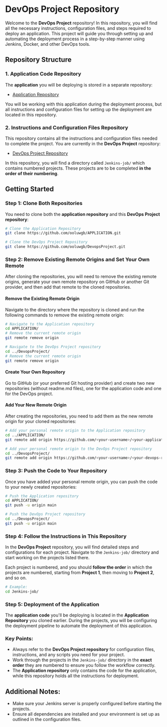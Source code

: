# DevOps Project Repository

Welcome to the **DevOps Project** repository! In this repository, you will find all the necessary instructions, configuration files, and steps required to deploy an application. This project will guide you through setting up and automating the deployment process in a step-by-step manner using Jenkins, Docker, and other DevOps tools.

## Repository Structure

### 1. **Application Code Repository**

The **application** you will be deploying is stored in a separate repository:

- [Application Repository](https://github.com/ooluwgb/APPLICATION.git)

You will be working with this application during the deployment process, but all instructions and configuration files for setting up the deployment are located in this repository.

### 2. **Instructions and Configuration Files Repository**

This repository contains all the instructions and configuration files needed to complete the project. You are currently in the **DevOps Project** repository:

- [DevOps Project Repository](https://github.com/ooluwgb/DevopsProject.git)

In this repository, you will find a directory called `Jenkins-job/` which contains numbered projects. These projects are to be completed **in the order of their numbering**.

## Getting Started

### Step 1: Clone Both Repositories

You need to clone both the **application repository** and this **DevOps Project repository**:

```bash
# Clone the Application Repository
git clone https://github.com/ooluwgb/APPLICATION.git

# Clone the DevOps Project Repository
git clone https://github.com/ooluwgb/DevopsProject.git
```

### Step 2: Remove Existing Remote Origins and Set Your Own Remote

After cloning the repositories, you will need to remove the existing remote origins, generate your own remote repository on GitHub or another Git provider, and then add that remote to the cloned repositories.

#### Remove the Existing Remote Origin

Navigate to the directory where the repository is cloned and run the following commands to remove the existing remote origin:

```bash
# Navigate to the Application repository
cd APPLICATION/
# Remove the current remote origin
git remote remove origin

# Navigate to the DevOps Project repository
cd ../DevopsProject/
# Remove the current remote origin
git remote remove origin
```

#### Create Your Own Repository

Go to GitHub (or your preferred Git hosting provider) and create two new repositories (without readme.md files), one for the application code and one for the DevOps project.

#### Add Your New Remote Origin

After creating the repositories, you need to add them as the new remote origin for your cloned repositories:

```bash
# Add your personal remote origin to the Application repository
cd ../APPLICATION/
git remote add origin https://github.com/<your-username>/<your-application-repo>.git

# Add your personal remote origin to the DevOps Project repository
cd ../DevopsProject/
git remote add origin https://github.com/<your-username>/<your-devops-repo>.git
```

### Step 3: Push the Code to Your Repository

Once you have added your personal remote origin, you can push the code to your newly created repositories:

```bash
# Push the Application repository
cd APPLICATION/
git push -u origin main

# Push the DevOps Project repository
cd ../DevopsProject/
git push -u origin main
```

### Step 4: Follow the Instructions in This Repository

In the **DevOps Project** repository, you will find detailed steps and configurations for each project. Navigate to the `Jenkins-job/` directory and start working on the projects listed there.

Each project is numbered, and you should **follow the order** in which the projects are numbered, starting from **Project 1**, then moving to **Project 2**, and so on.

```bash
# Example:
cd Jenkins-job/
```

### Step 5: Deployment of the Application

The **application code** you'll be deploying is located in the **Application Repository** you cloned earlier. During the projects, you will be configuring the deployment pipeline to automate the deployment of this application.

### Key Points:

- Always refer to the **DevOps Project repository** for configuration files, instructions, and any scripts you need for your project.
- Work through the projects in the `Jenkins-job/` directory in the **exact order** they are numbered to ensure you follow the workflow correctly.
- The **Application repository** only contains the code for the application, while this repository holds all the instructions for deployment.

## Additional Notes:

- Make sure your Jenkins server is properly configured before starting the projects.
- Ensure all dependencies are installed and your environment is set up as outlined in the configuration files.
